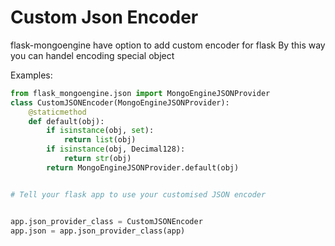 # Custom Json Encoder

flask-mongoengine have option to add custom encoder for flask
By this way you can handel encoding special object

Examples:

```python
from flask_mongoengine.json import MongoEngineJSONProvider
class CustomJSONEncoder(MongoEngineJSONProvider):
    @staticmethod
    def default(obj):
        if isinstance(obj, set):
            return list(obj)
        if isinstance(obj, Decimal128):
            return str(obj)
        return MongoEngineJSONProvider.default(obj)


# Tell your flask app to use your customised JSON encoder


app.json_provider_class = CustomJSONEncoder
app.json = app.json_provider_class(app)

```
